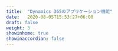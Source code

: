 ```yaml
---
title:  "Dynamics 365のアプリケーション機能"
date:   2020-08-05T15:53:27+06:00
draft: false
weight: 3
showinhome: true
showinaccordian: false
---
```


